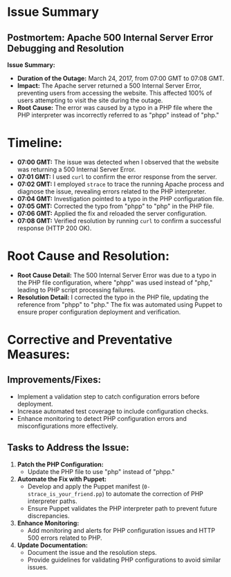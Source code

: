 # Issue Summary

## Postmortem: Apache 500 Internal Server Error Debugging and Resolution

**Issue Summary:**

- **Duration of the Outage:** March 24, 2017, from 07:00 GMT to 07:08 GMT.
- **Impact:** The Apache server returned a 500 Internal Server Error, preventing users from accessing the website. This affected 100% of users attempting to visit the site during the outage.
- **Root Cause:** The error was caused by a typo in a PHP file where the PHP interpreter was incorrectly referred to as "phpp" instead of "php."

# Timeline:

- **07:00 GMT:** The issue was detected when I observed that the website was returning a 500 Internal Server Error.
- **07:01 GMT:** I used `curl` to confirm the error response from the server.
- **07:02 GMT:** I employed `strace` to trace the running Apache process and diagnose the issue, revealing errors related to the PHP interpreter.
- **07:04 GMT:** Investigation pointed to a typo in the PHP configuration file.
- **07:05 GMT:** Corrected the typo from "phpp" to "php" in the PHP file.
- **07:06 GMT:** Applied the fix and reloaded the server configuration.
- **07:08 GMT:** Verified resolution by running `curl` to confirm a successful response (HTTP 200 OK).

# Root Cause and Resolution:

- **Root Cause Detail:** The 500 Internal Server Error was due to a typo in the PHP file configuration, where "phpp" was used instead of "php," leading to PHP script processing failures.
- **Resolution Detail:** I corrected the typo in the PHP file, updating the reference from "phpp" to "php." The fix was automated using Puppet to ensure proper configuration deployment and verification.

# Corrective and Preventative Measures:

## Improvements/Fixes:

- Implement a validation step to catch configuration errors before deployment.
- Increase automated test coverage to include configuration checks.
- Enhance monitoring to detect PHP configuration errors and misconfigurations more effectively.

## Tasks to Address the Issue:

1. **Patch the PHP Configuration:**
   - Update the PHP file to use "php" instead of "phpp."
2. **Automate the Fix with Puppet:**
   - Develop and apply the Puppet manifest (`0-strace_is_your_friend.pp`) to automate the correction of PHP interpreter paths.
   - Ensure Puppet validates the PHP interpreter path to prevent future discrepancies.
3. **Enhance Monitoring:**
   - Add monitoring and alerts for PHP configuration issues and HTTP 500 errors related to PHP.
4. **Update Documentation:**
   - Document the issue and the resolution steps.
   - Provide guidelines for validating PHP configurations to avoid similar issues.
